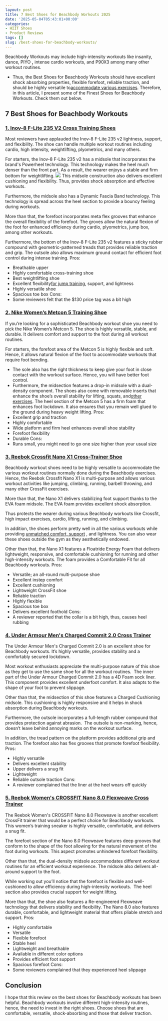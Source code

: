 ```yaml
---
layout: post
title: 7 Best Shoes for Beachbody Workouts 2025
date: '2025-05-04T05:43:01+00:00'
categories:
- HIIT Shoes
- Product Reviews
tags: []
slug: /best-shoes-for-beachbody-workouts/
---
```


Beachbody Workouts may include high-intensity workouts like insanity, dance, PIYO
**,**
intense cardio workouts, and P90X3 among many other workout routines.
- Thus, the Best Shoes for Beachbody Workouts should have excellent shock absorbing properties, flexible forefoot, reliable traction, and should be highly versatile to[accommodate various exercises](https://pestpolicy.com/best-cross-training-shoes-for-wide-feet/).
Therefore, in this article, I present some of the Finest Shoes for Beachbody Workouts. Check them out below.
## 7 Best Shoes for Beachbody Workouts
### [1. Inov-8 F-Lite 235 V2 Cross Training Shoes](https://www.amazon.com/dp/B01G4YGY78/?tag=p-policy-20)
Most reviewers have applauded the Inov-8 F-Lite 235 v2 lightness, support, and flexibility. The shoe can handle multiple workout routines including cardio, high intensity, weightlifting, plyometrics, and many others.

For starters, the Inov-8 F-Lite 235 v2 has a midsole that incorporates the brand's Powerheel technology. This technology makes the heel much denser than the front part. As a result, the wearer enjoys a stable and firm bottom for weightlifting.
![](/assets/img/03/Best-Shoes-for-Beachbody-Workouts-300x194.jpg)
This midsole construction also delivers excellent cushioning and flexibility. Thus, provides shock absorption and effective workouts.

Furthermore, the midsole also has a Dynamic Fascia Band technology. This technology is spread across the heel section to provide a bouncy feeling during workouts.

More than that, the forefoot incorporates meta flex grooves that enhance the overall flexibility of the forefoot. The groves allow the natural flexion of the foot for enhanced efficiency during cardio, plyometrics, jump box, among other workouts.

Furthermore, the bottom of the Inov-8 F-Lite 235 v2 features a sticky rubber compound with geometric-patterned treads that provides reliable traction and grip. The outsole also allows maximum ground contact for efficient foot control during intense training.
Pros:
- Breathable upper
- Highly comfortable cross-training shoe
- Best weightlifting shoe
- Excellent flexibility[for jump training](https://pestpolicy.com/best-shoes-for-plyometrics/), support, and lightness
- Highly versatile shoe
- Spacious toe box
Cons:
- Some reviewers felt that the $130 price tag was a bit high
### [2. Nike Women’s Metcon 5 Training Shoe](https://www.amazon.com/dp/B07XVVNKJ3/?tag=p-policy-20)
If you’re looking for a sophisticated Beachbody workout shoe you need to pick the Nike Women’s Metcon 5. The shoe is highly versatile, stable, and durable. It delivers comfort and support to the foot during all workout routines.

For starters, the forefoot area of the Metcon 5 is highly flexible and soft. Hence, it allows natural flexion of the foot to accommodate workouts that require foot bending.
- The sole also has the right thickness to keep give your foot in close contact with the workout surface. Hence, you will have better foot control.
- Furthermore, the midsection features a drop-in midsole with a dual-density component. The shoes also come with removable inserts that enhance the shoe’s overall stability for lifting, squats, and[other exercises](https://pestpolicy.com/best-shoes-for-sled-pushing/).
The heel section of the Metcon 5 has a firm foam that enhances foot lockdown. It also ensures that you remain well glued to the ground during heavy weight lifting.
Pros:
- Excellent grip and traction
- Highly comfortable
- Wide platform and firm heel enhances overall shoe stability
- Forefoot flexibility
- Durable
Cons:
- Runs small, you might need to go one size higher than your usual size
### [3. Reebok Crossfit Nano X1 Cross-Trainer Shoe](https://www.amazon.com/dp/B08W5NGZCN/?tag=p-policy-20)
Beachbody workout shoes need to be highly versatile to accommodate the various workout routines normally done during the Beachbody exercises. Hence, the Reebok Crossfit Nano X1 is multi-purpose and allows various workout activities like jumping, climbing, running, barbell throwing, and many other CrossFit exercises.

More than that, the Nano X1 delivers stabilizing foot support thanks to the EVA foam midsole. The EVA foam provides excellent shock absorption.

Thus protects the wearer during various Beachbody workouts like Crossfit, high impact exercises, cardio, lifting, running, and climbing.

In addition, the shoes perform pretty well in all the various workouts while providing
[unmatched comfort, support](https://pestpolicy.com/best-cross-training-shoes-for-bad-knees/)
, and lightness. You can also wear these shoes outside the gym as they aesthetically endowed.

Other than that, the Nano X1 features a Floatride Energy Foam that delivers lightweight, responsive, and comfortable cushioning for running and other high-intensity workouts. The foam provides a Comfortable Fit for all Beachbody workouts.
Pros:
- Versatile; an all-round multi-purpose shoe
- Excellent instep comfort
- Excellent cushioning
- Lightweight CrossFit shoe
- Reliable traction
- Highly flexible
- Spacious toe box
- Delivers excellent foothold
Cons:
- A reviewer reported that the collar is a bit high, thus, causes heel rubbing
### [4. Under Armour Men's Charged Commit 2.0 Cross Trainer](https://www.amazon.com/dp/B07Z7DRVJ9/?tag=p-policy-20)
The Under Armour Men's Charged Commit 2.0 is an excellent shoe for Beachbody workouts. It’s highly versatile, provides stability and a comfortably secured lockdown.

Most workout enthusiasts appreciate the multi-purpose nature of this shoe as they get to use the same shoe for all the workout routines.  The inner part of the Under Armour Charged Commit 2.0 has a 4D Foam sock liner. This component provides excellent underfoot comfort. It also adapts to the shape of your foot to prevent slippage.

Other than that, the midsection of this shoe features a Charged Cushioning midsole. This cushioning is highly responsive and it helps in shock absorption during Beachbody workouts.

Furthermore, the outsole incorporates a full-length rubber compound that provides protection against abrasion.  The outsole is non-marking, hence, doesn’t leave behind annoying marks on the workout surface.

In addition, the tread pattern on the platform provides additional grip and traction. The forefoot also has flex grooves that promote forefoot flexibility.
Pros:
- Highly versatile
- Delivers excellent stability
- Upper delivers a snug fit
- Lightweight
- Reliable outsole traction
Cons:
- A reviewer complained that the liner at the heel wears off quickly
### [5. Reebok Women's CROSSFIT Nano 8.0 Flexweave Cross Trainer](https://www.amazon.com/dp/B07DDD9PFC/?tag=p-policy-20)
The Reebok Women's CROSSFIT Nano 8.0 Flexweave is another excellent CrossFit trainer that would be a perfect choice for Beachbody workouts. This women’s training sneaker is highly versatile, comfortable, and delivers a snug fit.

The forefoot section of the Nano 8.0 Flexweave features deep grooves that conform to the shape of the foot allowing for the natural movement of the foot during workouts. This aspect promotes unhindered forefoot flexibility.

Other than that, the dual-density midsole accommodates different workout routines for an efficient workout experience. The midsole also delivers all-around support to the foot.

While working out you’ll notice that the forefoot is flexible and well-cushioned to allow efficiency during high-intensity workouts.  The heel section also provides crucial support for weight lifting.

More than that, the shoe also features a Re-engineered Flexweave technology that delivers stability and flexibility. The Nano 8.0 also features durable, comfortable, and lightweight material that offers pliable stretch and support.
Pros:
- Highly comfortable
- Versatile
- Flexible forefoot
- Stable heel
- Lightweight and breathable
- Available in different color options
- Provides efficient foot support
- Spacious forefoot
Cons:
- Some reviewers complained that they experienced heel slippage
## Conclusion
I hope that this review on the best shoes for Beachbody workouts has been helpful. Beachbody workouts involve different high-intensity routines, hence, the need to invest in the right shoes. Choose shoes that are comfortable, versatile, shock-absorbing and those that deliver traction.
